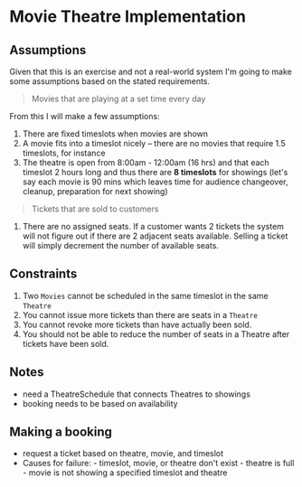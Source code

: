 # Movie Theatre Implementation

## Assumptions

Given that this is an exercise and not a real-world system I'm going to make some assumptions based on the stated requirements.

> Movies that are playing at a set time every day

From this I will make a few assumptions:

1. There are fixed timeslots when movies are shown
2. A movie fits into a timeslot nicely – there are no movies that require 1.5 timeslots, for instance
3. The theatre is open from 8:00am - 12:00am (16 hrs) and that each timeslot 2 hours long and thus there are **8 timeslots** for showings (let's say each movie is 90 mins which leaves time for audience changeover, cleanup, preparation for next showing)

> Tickets that are sold to customers

1. There are no assigned seats. If a customer wants 2 tickets the system will not figure out if there are 2 adjacent seats available. Selling a ticket will simply decrement the number of available seats.

## Constraints

1. Two `Movies` cannot be scheduled in the same timeslot in the same `Theatre`
2. You cannot issue more tickets than there are seats in a `Theatre`
3. You cannot revoke more tickets than have actually been sold.
4. You should not be able to reduce the number of seats in a Theatre after tickets have been sold.

## Notes

-   need a TheatreSchedule that connects Theatres to showings
-   booking needs to be based on availability

## Making a booking

-   request a ticket based on theatre, movie, and timeslot
-   Causes for failure: - timeslot, movie, or theatre don't exist - theatre is full - movie is not showing a specified timeslot and theatre
